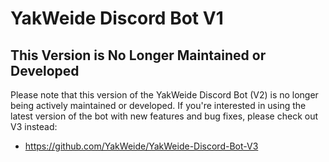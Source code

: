 # YakWeide Discord Bot V1

## This Version is No Longer Maintained or Developed
Please note that this version of the YakWeide Discord Bot (V2) is no longer being actively maintained or developed. If you're interested in using the latest version of the bot with new features and bug fixes, please check out V3 instead:

- https://github.com/YakWeide/YakWeide-Discord-Bot-V3
